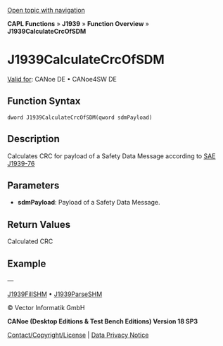 [Open topic with navigation](../../../../../CANoeDEFamily.htm#Topics/CAPLFunctions/J1939/Functions/CAPLfunctionJ1939CalculateCrcOfSDM.md)

**CAPL Functions** » **J1939** » **Function Overview** » **J1939CalculateCrcOfSDM**

# J1939CalculateCrcOfSDM

[Valid for](../../../Shared/FeatureAvailability.md): CANoe DE • CANoe4SW DE

## Function Syntax

```
dword J1939CalculateCrcOfSDM(qword sdmPayload)
```

## Description

Calculates CRC for payload of a Safety Data Message according to [SAE J1939-76](../../../CANoeCANalyzer/J1939/j1939basics/j1939FunctionalSafety.md)

## Parameters

- **sdmPayload**: Payload of a Safety Data Message.

## Return Values

Calculated CRC

## Example

—

[J1939FillSHM](CAPLfunctionJ1939FillSHM.md) • [J1939ParseSHM](CAPLfunctionJ1939ParseSHM.md)

© Vector Informatik GmbH

**CANoe (Desktop Editions & Test Bench Editions) Version 18 SP3**

[Contact/Copyright/License](../../../Shared/ContactCopyrightLicense.md) | [Data Privacy Notice](https://www.vector.com/int/en/company/get-info/privacy-policy/)